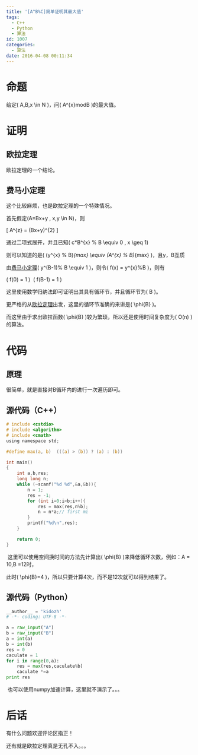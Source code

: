 ```yaml
---
title: '[A^B%C]简单证明其最大值'
tags:
  - C++
  - Python
  - 算法
id: 1007
categories:
  - 算法
date: 2016-04-08 00:11:34
---
```


# 命题

给定\( A,B,x \in N \)，问\( A^{x}modB \)的最大值。

# 证明

## 欧拉定理

欧拉定理的一个结论。

## 费马小定理

这个比较麻烦，也是欧拉定理的一个特殊情况。

首先假定\(A=Bx+y , x,y \in N\)，则

\[ A^{z} = (Bx+y)^{2} \]

通过二项式展开，并且已知\( c*B^{x} \% B \equiv 0 , x \geq 1\)

则可以知道的是\( (y^{x} \% B)_{max} \equiv (A^{x} \% B)_{max} \)，且y，B互质

由[费马小定理](http://baike.baidu.com/link?url=xy6MQ_LENwJkiYsfmdxG_5WirCzF5OPW9Htbewlr9Dhw-oJk-IETz6VziBiL_Tv-sdta5idSG2sSYRY3DANHma)\( y^(B-1)\% B \equiv 1 \)，则令\( f(x) = y^{x}%B \)，则有

\( f(0) = 1 \)  \( f(B-1) = 1 \)

这里使用数学归纳法即可证明出其具有循环节，并且循环节为\( B \)。

更严格的从[欧拉定理](http://baike.baidu.com/link?url=-wOLB4YDOO5rJuJeTyxLKpuduwDLwuTp5RjflCQKd_6vX3X8nm96-ZvNViZdbAx5g7cMgtK0nF9gDWDvqBrHJa#2_1)出发，这里的循环节准确的来讲是\( \phi{B} \)。

而这里由于求出欧拉函数\( \phi{B} \)较为繁琐，所以还是使用时间复杂度为\( O(n) \)的算法。

# 代码

## 原理

很简单，就是直接对B循环内的进行一次遍历即可。

## 源代码（C++）
```c
# include <cstdio>
# include <algorithm>
# include <cmath>
using namespace std;

#define max(a, b)  (((a) > (b)) ? (a) : (b))

int main()
{
    int a,b,res;
    long long n;
    while (~scanf("%d %d",&a,&b)){
        n = 1;
        res = -1;
        for (int i=0;i<b;i++){
            res = max(res,n%b);
            n = n*a;// first mi
        }
        printf("%d\n",res);
    }

    return 0;
}
```


 这里可以使用空间换时间的方法先计算出\( \phi{B} \)来降低循环次数，例如：A = 10,B =12时，

此时\( \phi{B}=4 \)，所以只要计算4次，而不是12次就可以得到结果了。

## 源代码（Python）
```python
__author__ = 'kidozh'
# -*- coding: UTF-8 -*-

a = raw_input("A")
b = raw_input("B")
a = int(a)
b = int(b)
res = 0
caculate = 1
for i in range(0,a):
    res = max(res,caculate%b)
    caculate *=a
print res
```


 也可以使用numpy加速计算，这里就不演示了。。。

# 后话

有什么问题欢迎评论区指正！

还有就是欧拉定理真是无孔不入。。。